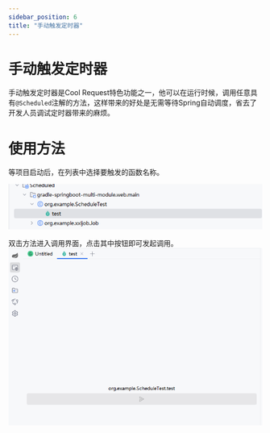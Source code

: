 ```yaml
---
sidebar_position: 6
title: "手动触发定时器"
---
```


# 手动触发定时器


手动触发定时器是Cool Request特色功能之一，他可以在运行时候，调用任意具有`@Scheduled`注解的方法，这样带来的好处是无需等待Spring自动调度，省去了开发人员调试定时器带来的麻烦。

# 使用方法

等项目启动后，在列表中选择要触发的函数名称。

![Alt text](../images/request_timer.png)

双击方法进入调用界面，点击其中按钮即可发起调用。
![Alt text](../images/invoke_timer.png)